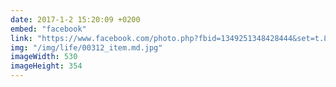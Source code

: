 ```yaml
---
date: 2017-1-2 15:20:09 +0200
embed: "facebook"
link: "https://www.facebook.com/photo.php?fbid=1349251348428444&set=t.836997369&type=3&theater"
img: "/img/life/00312_item.md.jpg"
imageWidth: 530
imageHeight: 354
---
```

